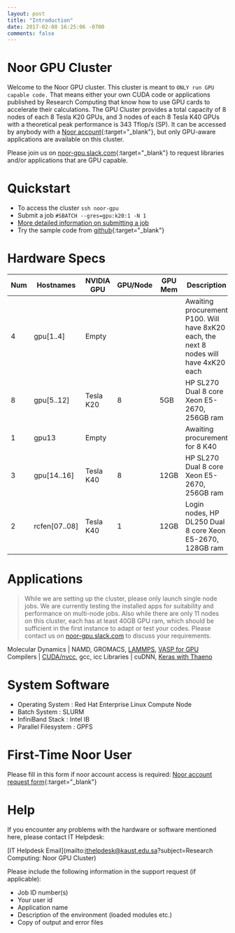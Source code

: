 ```yaml
---
layout: post
title: "Introduction"
date: 2017-02-08 16:25:06 -0700
comments: false
---
```



# Noor GPU Cluster
Welcome to the Noor GPU cluster. This cluster is meant to `ONLY run GPU capable code.` That means either your own CUDA code or applications published by Research Computing that know how to use GPU cards to accelerate their calculations. The GPU Cluster provides a total capacity of 8 nodes of each 8 Tesla K20 GPUs, and 3 nodes of each 8 Tesla K40 GPUs with a theoretical peak performance is 343 Tflop/s (SP). It can be accessed by anybody with a [Noor account](http://rcweb1.kaust.edu.sa/group/rc/IT_Forms/acct_req.html){:target="_blank"}, but only GPU-aware applications are available on this cluster.


Please join us on [noor-gpu.slack.com](http://noor-gpu.slack.com/){:target="_blank"} to request libraries and/or applications that are GPU capable.


# Quickstart
* To access the cluster `ssh noor-gpu`
* Submit a job `#SBATCH --gres=gpu:k20:1 -N 1`
* [More detailed information on submitting a job]({{site.baseurl}}/2016/08/using-slurm)
* Try the sample code from [github](https://github.com/kaust-rc/noor-gpu){:target="_blank"}


# Hardware Specs

Num | Hostnames      | NVIDIA GPU | GPU/Node | GPU Mem | Description
----|----------------|------------|----------|---------|-------------
 4 | gpu[1..4]     | Empty     |   |      | Awaiting procurement P100. Will have 8xK20 each, the next 8 nodes will have 4xK20 each
 8 | gpu[5..12]    | Tesla K20 | 8 | 5GB  | HP SL270 Dual 8 core Xeon E5-2670, 256GB ram
 1 | gpu13         | Empty     |   |      | Awaiting procurement for 8 K40
 3 | gpu[14..16]   | Tesla K40 | 8 | 12GB | HP SL270 Dual 8 core Xeon E5-2670, 256GB ram
 2 | rcfen[07..08] | Tesla K40 | 1 | 12GB | Login nodes, HP DL250 Dual 8 core Xeon E5-2670, 128GB ram


# Applications
> While we are setting up the cluster, please only launch single node jobs.  We are currently testing the installed apps for suitability and performance on multi-node jobs.  Also while there are only 11 nodes on this cluster, each has at least 40GB GPU ram, which should be sufficient in the first instance to adapt or test your codes.  Please contact us on [noor-gpu.slack.com](http://noor-gpu.slack.com/) to discuss your requirements.

Molecular Dynamics | NAMD, GROMACS, [LAMMPS]({{site.baseurl}}/2016/08/lammps-gpu), [VASP for GPU]({{site.baseurl}}/2017/02/vasp-on-gpu)
Compilers | [CUDA/nvcc]({{site.baseurl}}/2016/08/cuda-intro), gcc, icc
Libraries | cuDNN, [Keras with Thaeno]({{site.baseurl}}/2016/08/keras)


# System Software
  * Operating System    : Red Hat Enterprise Linux Compute Node
  * Batch System        : SLURM
  * InfiniBand Stack    : Intel IB
  * Parallel Filesystem : GPFS


# First-Time Noor User
Please fill in this form if noor account access is required:
[Noor account request form](http://rcweb1.kaust.edu.sa/group/rc/IT_Forms/acct_req.html){:target="_blank"}


# Help
If you encounter any problems with the hardware or software mentioned here, please contact IT Helpdesk:

[IT Helpdesk Email](mailto:ithelpdesk@kaust.edu.sa?subject=Research Computing: Noor GPU Cluster)

Please include the following information in the support request (if applicable):

  * Job ID number(s)
  * Your user id
  * Application name
  * Description of the environment (loaded modules etc.)
  * Copy of output and error files
